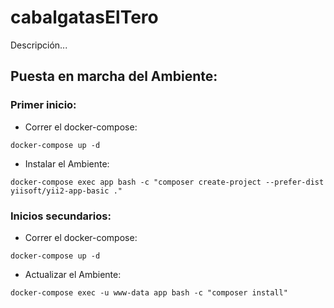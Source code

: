 # cabalgatasElTero
Descripción...

## Puesta en marcha del Ambiente:

### Primer inicio:
- Correr el docker-compose:
```
docker-compose up -d
```
- Instalar el Ambiente:
```
docker-compose exec app bash -c "composer create-project --prefer-dist yiisoft/yii2-app-basic ."
```
### Inicios secundarios:
- Correr el docker-compose:
```
docker-compose up -d
```
- Actualizar el Ambiente:
```
docker-compose exec -u www-data app bash -c "composer install" 
```
